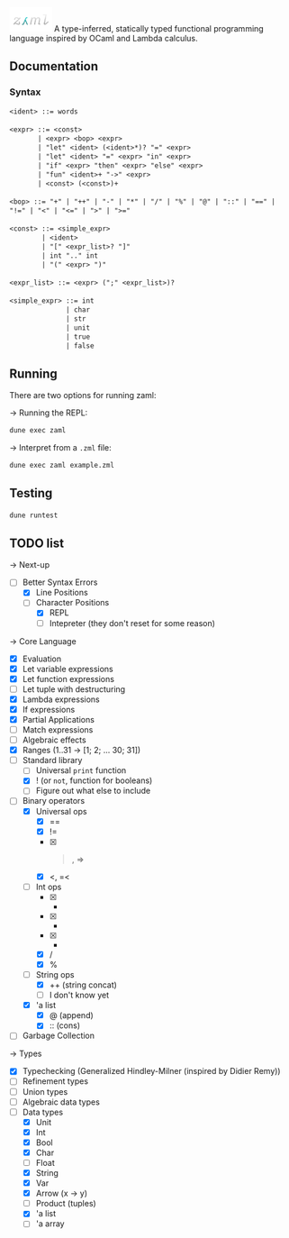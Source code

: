 <img src=".github/logo.png" width=15% height=15%>
A type-inferred, statically typed functional programming language inspired by OCaml and Lambda calculus.

## Documentation

### Syntax
```bnf
<ident> ::= words

<expr> ::= <const>
       | <expr> <bop> <expr>
       | "let" <ident> (<ident>*)? "=" <expr>
       | "let" <ident> "=" <expr> "in" <expr>
       | "if" <expr> "then" <expr> "else" <expr>
       | "fun" <ident>+ "->" <expr>
       | <const> (<const>)+
        
<bop> ::= "+" | "++" | "-" | "*" | "/" | "%" | "@" | "::" | "==" | "!=" | "<" | "<=" | ">" | ">="

<const> ::= <simple_expr>
        | <ident>
        | "[" <expr_list>? "]"
        | int ".." int
        | "(" <expr> ")"

<expr_list> ::= <expr> (";" <expr_list>)?

<simple_expr> ::= int
              | char
              | str
              | unit
              | true
              | false
```

## Running

There are two options for running zaml:

-> Running the REPL:

```bash
dune exec zaml
```

-> Interpret from a `.zml` file:

```bash
dune exec zaml example.zml
```

## Testing

```bash
dune runtest
```

## TODO list

-> Next-up

- [ ] Better Syntax Errors
  - [x] Line Positions
  - [ ] Character Positions
    - [x] REPL
    - [ ] Intepreter (they don't reset for some reason)

-> Core Language

- [x] Evaluation
- [x] Let variable expressions
- [x] Let function expressions
- [ ] Let tuple with destructuring
- [x] Lambda expressions
- [x] If expressions
- [x] Partial Applications
- [ ] Match expressions
- [ ] Algebraic effects
- [x] Ranges (1..31 -> [1; 2; ... 30; 31])
- [ ] Standard library
  - [ ] Universal `print` function
  - [x] ! (or `not`, function for booleans)
  - [ ] Figure out what else to include
- [ ] Binary operators
  - [x] Universal ops
    - [x] ==
    - [x] !=
    - [x] > , =>
    - [x] <, =<
  - [ ] Int ops
    - [x] -
    - [x] -
    - [x] -
    - [x] /
    - [x] %
  - [ ] String ops
    - [x] ++ (string concat)
    - [ ] I don't know yet
  - [x] 'a list
    - [x] @ (append)
    - [x] :: (cons)
- [ ] Garbage Collection

-> Types

- [x] Typechecking (Generalized Hindley-Milner (inspired by Didier Remy))
- [ ] Refinement types
- [ ] Union types
- [ ] Algebraic data types
- [ ] Data types
  - [x] Unit
  - [x] Int
  - [x] Bool
  - [x] Char
  - [ ] Float
  - [x] String
  - [x] Var
  - [x] Arrow (x -> y)
  - [ ] Product (tuples)
  - [x] 'a list
  - [ ] 'a array
